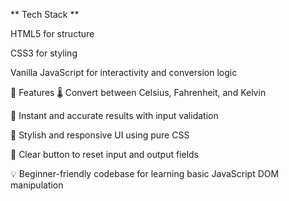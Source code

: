 ** Tech Stack **


HTML5 for structure

CSS3 for styling

Vanilla JavaScript for interactivity and conversion logic

🚀 Features
🌡️ Convert between Celsius, Fahrenheit, and Kelvin

🧮 Instant and accurate results with input validation

🎨 Stylish and responsive UI using pure CSS

🧹 Clear button to reset input and output fields

💡 Beginner-friendly codebase for learning basic JavaScript DOM manipulation




